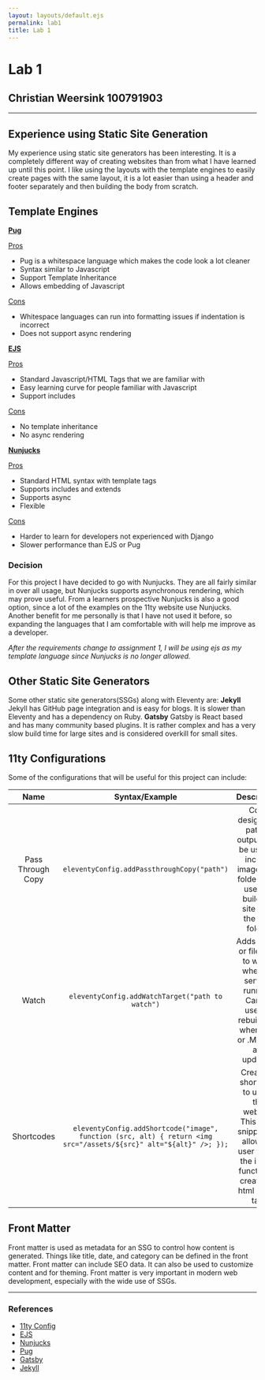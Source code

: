 ```yaml
---
layout: layouts/default.ejs
permalink: lab1
title: Lab 1
---
```

# Lab 1

## Christian Weersink 100791903
---
## Experience using Static Site Generation
My experience using static site generators has been interesting. It is a completely different way of creating websites than from what I have learned up until this point. I like using the layouts with the template engines to easily create pages with the same layout, it is a lot easier than using a header and footer separately and then building the body from scratch.

## Template Engines
**<u>Pug</u>**

<u>Pros</u>
- Pug is a whitespace language which makes the code look a lot cleaner
- Syntax similar to Javascript
- Support Template Inheritance
- Allows embedding of Javascript

<u>Cons</u>
- Whitespace languages can run into formatting issues if indentation is incorrect
- Does not support async rendering


**<u>EJS</u>**

<u>Pros</u>
- Standard Javascript/HTML Tags that we are familiar with
- Easy learning curve for people familiar with Javascript
- Support includes

<u>Cons</u>
- No template inheritance 
- No async rendering


**<u>Nunjucks</u>**

<u>Pros</u>
- Standard HTML syntax with template tags
- Supports includes and extends
- Supports async
- Flexible

<u>Cons</u>
- Harder to learn for developers not experienced with Django
- Slower performance than EJS or Pug

### Decision
For this project I have decided to go with Nunjucks. They are all fairly similar in over all usage, but Nunjucks supports asynchronous rendering, which may prove useful. From a learners prospective Nunjucks is also a good option, since a lot of the examples on the 11ty website use Nunjucks. Another benefit for me personally is that I have not used it before, so expanding the languages that I am comfortable with will help me improve as a developer.

*After the requirements change to assignment 1, I will be using ejs as my template language since Nunjucks is no longer allowed.*

## Other Static Site Generators
Some other static site generators(SSGs) along with Eleventy are:
**Jekyll**
Jekyll has GitHub page integration and is easy for blogs. It is slower than Eleventy and has a dependency on Ruby.
**Gatsby**
Gatsby is React based and has many community based plugins. It is rather complex and has a very slow build time for large sites and is considered overkill for small sites.

## 11ty Configurations
Some of the configurations that will be useful for this project can include:

|Name|Syntax/Example|Description|
|:---:|:---:|:---:|
|Pass Through Copy| `eleventyConfig.addPassthroughCopy("path")`| Copy designated path to output. Can be used to include images/css folders. We use it to build the site from the 'src' folder.|
| Watch | `eleventyConfig.addWatchTarget("path to watch")` | Adds a path or file type to watch when --serve is running. Can be used to rebuild site when CSS or .MD files are updated. |
|Shortcodes | ```eleventyConfig.addShortcode("image", function (src, alt) { return <img src="/assets/${src}" alt="${alt}" />; });``` | Creates a shortcode to use in the website. This code snippet will allow the user to use the image function to create the html image tag.| 

## Front Matter
Front matter is used as metadata for an SSG to control how content is generated. Things like title, date, and category can be defined in the front matter. Front matter can include SEO data. It can also be used to customize content and for theming. Front matter is very important in modern web development, especially with the wide use of SSGs. 

---

### References
- [11ty Config](https://www.11ty.dev/docs/config/)
- [EJS](https://www.11ty.dev/docs/languages/ejs/)
- [Nunjucks](https://www.11ty.dev/docs/languages/nunjucks/)
- [Pug](https://www.11ty.dev/docs/languages/pug/)
- [Gatsby](https://www.gatsbyjs.com/docs/glossary/static-site-generator/)
- [Jekyll](https://jekyllrb.com/docs/)
